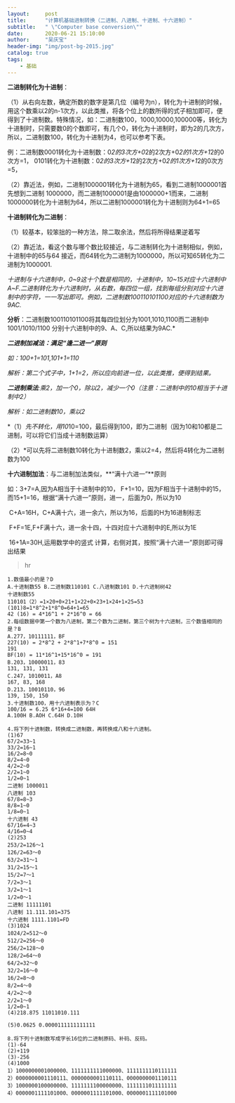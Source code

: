 ```yaml
---
layout:     post
title:      "计算机基础进制转换（二进制、八进制、十进制、十六进制）"
subtitle:   " \"Computer base conversion\""
date:       2020-06-21 15:10:00
author:     "吴庆宝"
header-img: "img/post-bg-2015.jpg"
catalog: true
tags:
    - 基础
---
```


**二进制转化为十进制**：

（1）从右向左数，确定所数的数字是第几位（编号为n），转化为十进制的时候，用这个数乘以2的n-1次方，以此类推，将各个位上的数所得的式子相加即可，便得到了十进制数。特殊情况，如：二进制数100，1000,10000,100000等，转化为十进制时，只需要数0的个数即可，有几个0，转化为十进制时，即为2的几次方，所以，二进制数100，转化为十进制为4，也可以参考下表。

例：二进制数0001转化为十进制数：0*2的3次方+0*2的2次方+0*2的1次方+1*2的0次方=1， 0101转化为十进制数：0*2的3次方+1*2的2次方+0*2的1次方+1*2的0次方=5，         

（2）靠近法，例如，二进制1000001转化为十进制为65，看到二进制1000001首先想到二进制 1000000，而二进制1000001是由1000000+1而来，二进制1000000转化为十进制为64，所以二进制1000001转化为十进制则为64+1=65

**十进制转化为二进制**：

（1）较基本，较笨拙的一种方法，除二取余法，然后将所得结果逆着写       

（2）靠近法，看这个数与哪个数比较接近，与二进制转化为十进制相似，例如，十进制中的65与64 接近，而64转化为二进制为1000000，所以可知65转化为二进制为1000001.

*十进制与十六进制中，0~9这十个数是相同的，十进制中，10~15对应十六进制中A~F.二进制转化为十六进制时，从右数，每四位一组，找到每组分别对应十六进制中的字符，一一写出即可。例如，二进制数100110101100对应的十六进制数为9AC.*

**分析**：二进制数100110101100将其每四位划分为1001,1010,1100而二进制中1001/1010/1100 分别十六进制中的9、A、C,所以结果为9AC.*

***二进制加减法：满足“逢二进一”原则***

*如：100+1=101,101+1=110*

*解析：第二个式子中，1+1=2，所以应向前进一位，以此类推，便得到结果。*

***二进制乘法**:乘2，加一个0，除以2，减少一个0（注意：二进制中的10相当于十进制中2）*

*解析：如二进制数10，乘以2*

*（1）*先不转化，用10*10=100，最后得到100，即为二进制（因为10和10都是二进制，可以将它们当成十进制数运算）

（2）*可以先将二进制数10转化为十进制数2，乘以2=4，然后将4转化为二进制数为100

**十六进制加法**：与二进制加法类似，**“满十六进一”**原则

如：3+7=A,因为A相当于十进制中的10， F+1=10，因为F相当于十进制中的15，而15+1=16，根据“满十六进一”原则，进一，后面为0，所以为10

​    C+A=16H，C+A满十六，进一余六，所以为16，后面的H为16进制标志

​    F+F=1E,F+F满十六，进一余十四，十四对应十六进制中的E,所以为1E

​    16+1A=30H,运用数学中的竖式 计算，右侧对其，按照“满十六进一”原则即可得出结果

>hr
```
1.数值最小的是？D
A.十进制数55 B.二进制数110101 C.八进制数101 D.十六进制树42
十进制数55
110101（2）=1×20+0×21+1×22+0×23+1×24+1×25=53
(101)8=1*8^2+1*8^0=64+1=65
42 (16) = 4*16^1 + 2*16^0 = 66
2.每组数据中第一个数为八进制，第二个数为二进制，第三个树为十六进制，三个数值相同的是？B
A.277，10111111，BF 
227(10) = 2*8^2 + 2*8^1+7*8^0 = 151
191
BF(10) = 11*16^1+15*16^0 = 191
B.203，10000011，83 
131, 131, 131
C.247，1010011，A8 
167, 83, 168
D.213，10010110，96
139, 150, 150
3.十进制数100，用十六进制表示为？C 
100/16 = 6.25 6*16+4=100 64H                                
A.100H B.AOH C.64H D.10H

4.将下列十进制数，转换成二进制数，再转换成八和十六进制。
(1)67
67/2=33~1
33/2=16~1
16/2=8~0
8/2=4~0
4/2=2~0
2/2=1~0
1/2=0~1
二进制 1000011
八进制 103
67/8=8~3
8/8=1~0
1/8=0~1
十六进制 43
67/16=4~3
4/16=0~4
(2)253
253/2=126～1
126/2=63～0
63/2=31～1
31/2=15～1
15/2=7～1
7/2=3～1
3/2=1～1
1/2=0～1
二进制 11111101
八进制 11.111.101=375
十六进制 1111.1101=FD
(3)1024
1024/2=512～0
512/2=256～0
256/2=128～0
128/2=64～0
64/2=32～0
32/2=16～0
16/2=8～0
8/2=4～0
4/2=2～0
2/2=1～0
1/2=0~1
(4)218.875 11011010.111

(5)0.0625 0.0000111111111111

8.将下列十进制数写成字长16位的二进制原码、补码、反码。
(1)-64
(2)+119
(3)-256
(4)1000
1）1000000001000000、1111111111000000、1111111110111111
2）0000000001110111、0000000001110111、0000000001110111
3）1000000100000000、1111111100000000、1111111011111111
4）0000001111101000、0000001111101000、0000001111101000
```